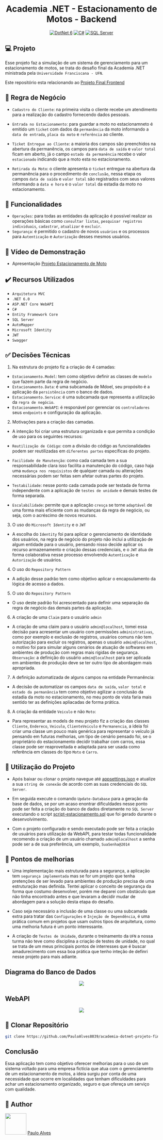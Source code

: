 <h1 align="center">Academia .NET - Estacionamento de Motos - Backend</h1>

<p align="center">
  <a href="https://learn.microsoft.com/pt-br/dotnet/"><img alt="DotNet 6" src="https://img.shields.io/badge/.NET-5C2D91?logo=.net&logoColor=white&style=for-the-badge" /></a>
  <a href="https://learn.microsoft.com/pt-br/dotnet/csharp/programming-guide/"><img alt="C#" src="https://img.shields.io/badge/C%23-239120?logo=c-sharp&logoColor=white&style=for-the-badge" /></a>
  <a href="https://www.microsoft.com/pt-br/sql-server/sql-server-downloads"><img alt="SQL Server" src="https://img.shields.io/badge/Microsoft%20SQL%20Server-CC2927?style=for-the-badge&logo=microsoft%20sql%20server&logoColor=white" /></a>
</p>

## :computer: Projeto

Esse projeto faz a simulação de um sistema de gerenciamento para um estacionamento de motos, se trata do desafio final da Academia .NET ministrada pela `Universidade Franciscana - UFN`.

Este repositório esta relacionando ao [Projeto Final Frontend](https://github.com/PauloAlves8039/academia-dotnet-projeto-final-frontend)

## :blue_book: Regra de Negócio

- `Cadastro do Cliente`: na primeira visita o cliente recebe um atendimento para a realização do cadastro fornecendo dados pessoais. 

- `Entrada no Estacionamento`: para guardar a moto no estacionamneto é emitido um `ticket` com dados da `permanância` da moto informando a `data de entrada`, `placa da moto` e `referência` ao cliente.

-  `Ticket Entregue ao Cliente`: a maioria dos campos são preenchidos na abertura da permanência, os campos para `data de saída` e `valor total` ficam em aberto, já o campo `estado da permanência` recebe o valor `estacionado` indicando que a moto esta no estacionamento. 

-  `Retirada da Moto`: o cliente apresenta o `ticket` entregue na abertura da permanência para o procedimento de `conclusão`, nessa etapa os campos `data de saída` e `valor total` são registrados com seus valores informando a `data e hora` e o `valor total` da estadia da moto no estacionamento.  

## :hammer: Funcionalidades

- ``Operações``: para todas as entidades da aplicação é possível realizar as operações básicas como `consultar listas`, `pesquisar registros individuais`, `cadastrar`, `atualizar` e `excluir`. 
- ``Segurança``: é permitido o cadastro de novos `usuários` e os processos para `Autenticação` e `Autorização` desses mesmos usuários. 

## :movie_camera: Vídeo de Demonstração

- Apresentação [Projeto Estacionamento de Moto](https://www.youtube.com/watch?v=6eEUoA9NbTg)

## ✔️ Recursos Utilizados

- `Arquitetura MVC`
- `.NET 6.0`
- `ASP.NET Core WebAPI`
- `C#`
- `Entity Framework Core`
- `SQL Server`
- `AutoMapper`
- `Microsoft Identity`
- `JWT`
- `Swagger`

## :white_check_mark: Decisões Técnicas

1. Na estrutura do projeto fiz a criação de 4 camadas:

- `Estacionamento.Model`: tem como objetivo definir as classes de `modelo` que fazem parte da regra de negócio.
- `Estacionamento.Data`: é uma subcamada de Mdoel, seu propósito é a aplicação da `persistência` com o banco de dados.
- `Estacionamento.Service`: é uma subcamada que representa a utilização da `regra de negócio`.
- `Estacionamento.WebAPI`: é responável por gerenciar os `controladores` seus `endpoints` e configuração da aplicação.

2. Motivações para a criação das camadas.

- A intenção foi criar uma estrutura organizada e que permita a condição de uso para os seguintes recursos:  

- `Reutilização de Código`: com a divisão do código as funcionalidades podem ser reutilizadas em `diferentes partes` específicas do projeto.
- `Facilidade de Manutenção`: como cada camada tem a sua responsabilidade clara isso facilita a manutenção do código, caso haja uma `mudança nos requisistos` de qualquer camada ou alterações necessárias podem ser feitas sem afetar outras partes do projeto.
- `Testabilidade`: nesse ponto cada camada pode ser testada de forma independente com a aplicação de `testes de unidade` e demais testes de forma separada.
- `Escalabilidade`: permite que a aplicação `cresça` se torne `adaptável` de uma forma mais eficiente com as mudanças da regra de negócio, ou seja, com o acréscimo de novos recursos.

3. O uso do `Microsoft Identity` e o `JWT`

- A escolha do `Identity` foi para aplicar o gerenciamento de identidade dos usuários, na regra de negócio do projeto não inclui a utilização de algum entidade para o usuário, pensando nisso decide aplicar os recurso armazenamento e criação dessas credenciais, e o `JWT` atua de forma colaborativa nesse processo envolvendo `Autenticação` e `Autorização` de usuários.

4. O uso do `Repository Pattern`

- A adição desse padrão tem como objetivo aplicar o encapsulamento da lógica de acesso a dados.

5. O uso do `Repository Pattern`

- O uso deste padrão foi acrescentado para definir uma separação da regra de negócio das demais partes da aplicação.

6. A criação de uma `Claim` para o usuário `admin`

- A criação de uma claim para o usuário `admin@localhost`, tomei essa decisão para acresentar um usuário com permissões `administrativas`, como por exemplo e exclusão de registros, usuários comuns não tem autorização para excluir os registros, apenas o usuário `admin@localhost`, o motivo foi para simular alguns cenários de atuação de softwares em ambientes de produção com regras mais rígidas de segurança. `Observação`: a definição do usuário `admin@localhost` para ser aplicada em ambientes de produção deve se ter outro tipo de abordagem mais apropriada.

7. A definição automatizada de alguns campos na entidade Permanência:

- A decisão de automatizar os campos `data de saída`, `valor total` e `estado da permanância` tem como objetivo agilizar a conclusão da estadia da moto no estacionamento, no meu ponto de vista faria mais sentido ter as definições apliacadas de forma prática. 

8. A criação da entidade `Veiculo` e não `Moto`:

- Para representar as models de meu projeto fiz a criação das classes `Cliente`, `Endereco`, `Veiculo`, `ClienteVeiculo` e `Permanencia`, a ideia foi criar uma classe um pouco mais genérica para representar o veículo já pensando em futuras melhorias, um tipo de cenário pensado foi, se o proprietário do estacionamento decidir trabalhar com carros, essa classe pode ser reaproveitada e adaptada para ser usada como referência em classes do tipo `Moto` e `Carro`.    

## :wrench: Utilização do Projeto

- Após baixar ou clonar o projeto navegue até [appsettings.json](https://github.com/PauloAlves8039/academia-dotnet-projeto-final-backend/blob/master/src/Estacionamento.WebAPI/appsettings.json) e atualize a sua `string de conexão` de acordo com as suas credenciais do `SQL Server`.

- Em seguida execute o comando `Update-Database` para a geração da base de dados, se por um acaso enontrar dificuldades nesse ponto pode ser feita a criação do banco de dados diretamente no `SQL Server` executando o script [script-estacionamento.sql](https://github.com/PauloAlves8039/academia-dotnet-projeto-final-backend/blob/master/Recursos/Banco%20de%20Dados/Script%20do%20Banco%20de%20Dados/script-estacionamento.sql) que foi gerado durante o desenvolvimento.

- Com o projeto configurado e sendo executado pode ser feita a criação de usuários para utilização da WebAPI, para testar todas funcionalidade recomendo a criação de um usuário chamado `admin@localhost` a senha pode ser a de sua preferência, um exemplo, `SuaSenha@2014`

## :muscle: Pontos de melhorias

- Uma implementação mais estruturada para a segurança, a aplicação tem `segurança implementada` mas se for um projeto que tenha pretenções de ser levado para ambientes de produção precisa de uma estruturação mas definida. Tentei aplicar o conceito de segurança da forma que costumo desenvolver, porém me deparei com obstáculo que não tinha encontrado antes e que levaram a decidir mudar de abordagem para a solução desta etapa do desafio.   

- Caso seja necessário a inclusão de uma classe ou uma subcamada extra para tratar das `Configurações` e `Injeção de Dependência`, é uma prática comum em projetos que usam outros tipos de arquitetura, como uma melhoria futura é um ponto interessante.

- A criação de `Testes de Unidade`, durante o treinamento da `UFN` a nossa turma não teve como disciplina a criação de testes de unidade, no qual se trata de um meus principais pontos de interresses que é buscar amadurecimento com essa boa prática que tenho inteção de definri nesse projeto para mais adiante.       

## Diagrama do Banco de Dados

<p align="center"> <img src="https://github.com/PauloAlves8039/academia-dotnet-projeto-final-backend/blob/master/Recursos/Diagrama/diagrama-estacionamento-de-motos.PNG" /></p>

## WebAPI

<p align="center"> <img src="https://github.com/PauloAlves8039/academia-dotnet-projeto-final-backend/blob/master/Recursos/Screenshots/webapi.PNG" /></p>
  


## :floppy_disk: Clonar Repositório

```bash
git clone https://github.com/PauloAlves8039/academia-dotnet-projeto-final-backend.git
```

## Conclusão

Essa aplicação tem como objetivo oferecer melhorias para o uso de um sistema voltado para uma empresa fictícia que atua com o gerenciamento de um estacionamento de motos, a ideia surgiu por conta de uma necessidade que ocorre em localidades que tenham dificuldades para achar um estacionamento organizado, seguro e que ofereça um serviço com qualidade. 

## :boy: Author

<a href="https://github.com/PauloAlves8039"><img src="https://avatars.githubusercontent.com/u/57012714?v=4" width=70></a>
[Paulo Alves](https://github.com/PauloAlves8039)
